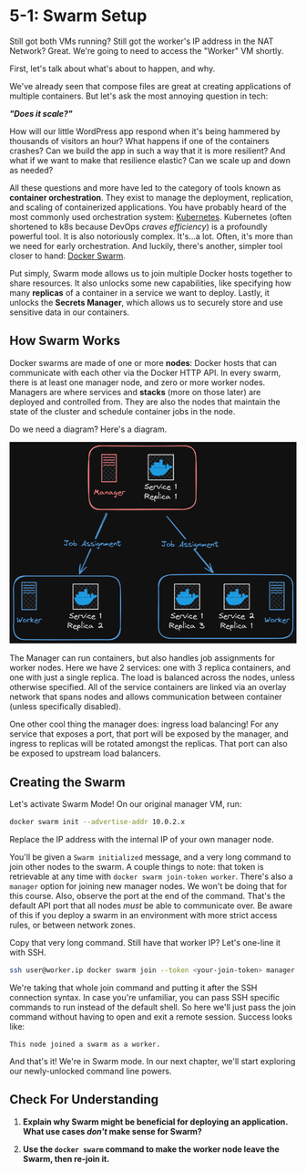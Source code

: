 # 5-1: Swarm Setup

Still got both VMs running? Still got the worker's IP address in the NAT Network? Great. We're going to need to access the "Worker" VM shortly. 

First, let's talk about what's about to happen, and why.

We've already seen that compose files are great at creating applications of multiple containers. But let's ask the most annoying question in tech:

***"Does it scale?"***

How will our little WordPress app respond when it's being hammered by thousands of visitors an hour? What happens if one of the containers crashes? Can we build the app in such a way that it is more resilient? And what if we want to make that resilience elastic? Can we scale up and down as needed?

All these questions and more have led to the category of tools known as **container orchestration**. They exist to manage the deployment, replication, and scaling of containerized applications. You have probably heard of the most commonly used orchestration system: [Kubernetes](https://kubernetes.io). Kubernetes (often shortened to k8s because DevOps _craves efficiency_) is a profoundly powerful tool. It is also notoriously complex. It's...a lot. Often, it's more than we need for early orchestration. And luckily, there's another, simpler tool closer to hand: [Docker Swarm](https://docs.docker.com/engine/swarm/).

Put simply, Swarm mode allows us to join multiple Docker hosts together to share resources. It also unlocks some new capabilities, like specifying how many **replicas** of a container in a service we want to deploy. Lastly, it unlocks the **Secrets Manager**, which allows us to securely store and use sensitive data in our containers. 

## How Swarm Works

Docker swarms are made of one or more **nodes**: Docker hosts that can communicate with each other via the Docker HTTP API. In every swarm, there is at least one manager node, and zero or more worker nodes. Managers are where services and **stacks** (more on those later) are deployed and controlled from. They are also the nodes that maintain the state of the cluster and schedule container jobs in the node. 

Do we need a diagram? Here's a diagram.

![5-1_workers](../img/5-1_workers.png)

The Manager can run containers, but also handles job assignments for worker nodes. Here we have 2 services: one with 3 replica containers, and one with just a single replica. The load is balanced across the nodes, unless otherwise specified. All of the service containers are linked via an overlay network that spans nodes and allows communication between container (unless specifically disabled).

One other cool thing the manager does: ingress load balancing! For any service that exposes a port, that port will be exposed by the manager, and ingress to replicas will be rotated amongst the replicas. That port can also be exposed to upstream load balancers.

## Creating the Swarm

Let's activate Swarm Mode! On our original manager VM, run:

```bash
docker swarm init --advertise-addr 10.0.2.x 
```

Replace the IP address with the internal IP of your own manager node.

You'll be given a `Swarm initialized` message, and a very long command to join other nodes to the swarm. A couple things to note: that token is retrievable at any time with `docker swarm join-token worker`. There's also a `manager` option for joining new manager nodes. We won't be doing that for this course. Also, observe the port at the end of the command. That's the default API port that all nodes _must_ be able to communicate over. Be aware of this if you deploy a swarm in an environment with more strict access rules, or between network zones.

Copy that very long command. Still have that worker IP? Let's one-line it with SSH.

```bash
ssh user@worker.ip docker swarm join --token <your-join-token> manager.ip:2377
```

We're taking that whole join command and putting it after the SSH connection syntax. In case you're unfamiliar, you can pass SSH specific commands to run instead of the default shell. So here we'll just pass the join command without having to open and exit a remote session. Success looks like:

```
This node joined a swarm as a worker.
```

And that's it! We're in Swarm mode. In our next chapter, we'll start exploring our newly-unlocked command line powers.

## Check For Understanding

1. **Explain why Swarm might be beneficial for deploying an application. What use cases _don't_ make sense for Swarm?**

2. **Use the `docker swarm` command to make the worker node leave the Swarm, then re-join it.**
